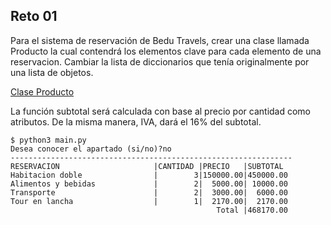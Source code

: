 ## Reto 01

Para el sistema de reservación de Bedu Travels, crear una clase llamada Producto la cual contendrá los elementos clave para cada elemento de una reservacion. Cambiar la lista de diccionarios que tenía originalmente por una lista de objetos.

[Clase Producto](./clase_producto.png)

La función subtotal será calculada con base al precio por cantidad como atributos. De la misma manera, IVA, dará el 16% del subtotal.

```
$ python3 main.py 
Desea conocer el apartado (si/no)?no
---------------------------------------------------------------
RESERVACION                     |CANTIDAD |PRECIO   |SUBTOTAL 
Habitacion doble                |        3|150000.00|450000.00
Alimentos y bebidas             |        2|  5000.00| 10000.00
Transporte                      |        2|  3000.00|  6000.00
Tour en lancha                  |        1|  2170.00|  2170.00                                                                   
                                              Total |468170.00

```

